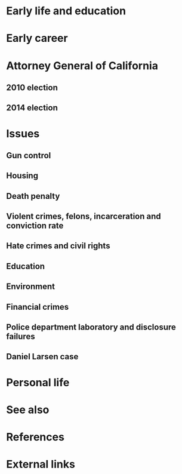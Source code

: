 # 
# Early life and education
# Early career
# Attorney General of California
## 2010 election
## 2014 election
# Issues
## Gun control
## Housing
## Death penalty
## Violent crimes, felons, incarceration and conviction rate
## Hate crimes and civil rights
## Education
## Environment
## Financial crimes
## Police department laboratory and disclosure failures
## Daniel Larsen case
# Personal life
# See also
# References
# External links